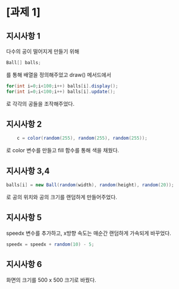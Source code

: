 #  [과제 1]

## 지시사항 1
다수의 공이 떨어지게 만들기 위해
```java
Ball[] balls;
```
를 통해 배열을 정의해주었고 draw() 메서드에서
```java
for(int i=0;i<100;i++) balls[i].display();
for(int i=0;i<100;i++) balls[i].update();
```
로 각각의 공들을 조작해주었다.

## 지시사항 2
```java
    c = color(random(255), random(255), random(255));
```
로 color 변수를 만들고 fill 함수를 통해 색을 채웠다.

## 지시사항 3,4
```java
balls[i] = new Ball(random(width), random(height), random(20));
```
로 공의 위치와 공의 크기를 랜덤하게 만들어주었다.

## 지시사항 5
speedx 변수를 추가하고, x방향 속도는 매순간 랜덤하게 가속되게 바꾸었다.
```java
speedx = speedx + random(10) - 5;
```

## 지시사항 6
화면의 크기를 500 x 500 크기로 바꿨다.
